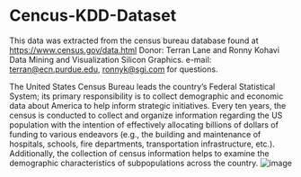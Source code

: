 # Cencus-KDD-Dataset

This data was extracted from the census bureau database found at
https://www.census.gov/data.html
Donor: Terran Lane and Ronny Kohavi
Data Mining and Visualization
Silicon Graphics.
e-mail: terran@ecn.purdue.edu, ronnyk@sgi.com for questions.

The United States Census Bureau leads the country’s Federal Statistical System; its primary responsibility is to collect demographic and economic data about America to help inform strategic initiatives. Every ten years, the census is conducted to collect and organize information regarding the US population with the intention of effectively allocating billions of dollars of funding to various endeavors (e.g., the building and maintenance of hospitals, schools, fire departments, transportation infrastructure, etc.). Additionally, the collection of census information helps to examine the demographic characteristics of subpopulations across the country.
![image](https://user-images.githubusercontent.com/40456223/213423834-3ef62778-296f-46ff-b8ed-da1a27c4542e.png)

